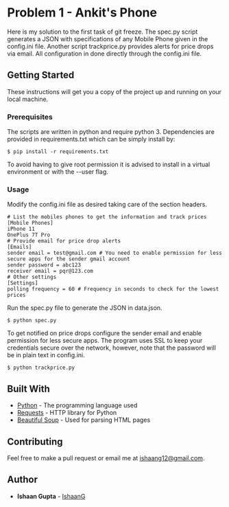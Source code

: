 # Problem 1 - Ankit's Phone

Here is my solution to the first task of git freeze. The spec.py script generates a JSON with specifications of any Mobile Phone given in the config.ini file. Another script trackprice.py provides alerts for price drops via email. All configuration in done directly through the config.ini file.

## Getting Started

These instructions will get you a copy of the project up and running on your local machine.

### Prerequisites

The scripts are written in python and require python 3. Dependencies are provided in requirements.txt which can be simply install by:


    $ pip install -r requirements.txt


To avoid having to give root permission it is advised to install in a virtual environment or with the --user flag.

### Usage

Modify the config.ini file as desired taking care of the section headers.


    # List the mobiles phones to get the information and track prices
    [Mobile Phones]
    iPhone 11
    OnePlus 7T Pro
    # Provide email for price drop alerts
    [Emails]
    sender email = test@gmail.com # You need to enable permission for less secure apps for the sender gmail account
    sender password = abc123
    receiver email = pqr@123.com
    # Other settings
    [Settings]
    polling frequency = 60 # Frequency in seconds to check for the lowest prices 


Run the spec.py file to generate the JSON in data.json.


    $ python spec.py


To get notified on price drops configure the sender email and enable permission for less secure apps. The program uses SSL to keep your credentials secure over the network, however, note that the password will be in plain text in config.ini.


    $ python trackprice.py


## Built With

* [Python](https://www.python.org/) - The programming language used
* [Requests](https://requests.readthedocs.io/en/master/) - HTTP library for Python
* [Beautiful Soup](https://www.crummy.com/software/BeautifulSoup/bs4/doc/) - Used for parsing HTML pages

## Contributing

Feel free to make a pull request or email me at <ishaang12@gmail.com>.

## Author

* **Ishaan Gupta** - [IshaanG](https://github.com/IshaanG)